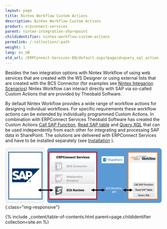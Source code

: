```yaml
---
layout: page
title: Nintex Workflow Custom Actions
description: Nintex Workflow Custom Actions
product: erpconnect-services
parent: nintex-integration-sharepoint
childidentifier: nintex-workflow-custom-actions
permalink: /:collection/:path
weight: 1
lang: en_GB
old_url: /ERPConnect-Services-EN/default.aspx?pageid=query_xql_action
---
```


Besides the two integration options with Nintex Workflow of using web services that are created with the WS Designer or using external lists that are created with the BCS Connector (for examples see [Nintex Integarion Scenarios]()) Nintex Workflow can interact directly with SAP via so-called Custom Actions that are provided by Theobald Software.

By default Nintex Workflow provides a wide range of workflow actions for designing individual workflows. For specific requirements these workflow actions can be extended by individually programmed Custom Actions. In combination with ERPConnect Services Theobald Software has created the Custom Actions [Call SAP Function](./nintex-workflow-custom-actions/call-sap-function-action), [Read SAP table](./nintex-workflow-custom-actions/read-sap-table-action) and [Query XQL](./nintex-workflow-custom-actions/query-xql-action) that can be used independently from each other for integrating and processing SAP data in SharePoint. The solutions are delivered with ERPConnect Services and have to be installed separately (see [Installation](./nintex-workflow-custom-actions/installation) ). 


![ECS-Nintex-Integration2](/img/content/ECS-Nintex-Integration2.png){:class="img-responsive"}

{% include _content/table-of-contents.html parent=page.childidentifier collection=site.en %}